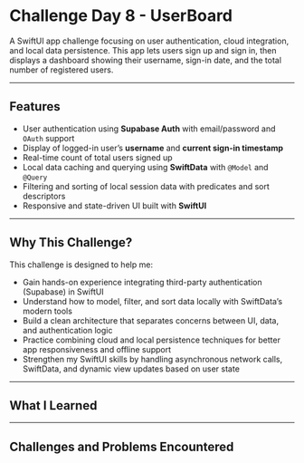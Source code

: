 # Challenge Day 8 - UserBoard

A SwiftUI app challenge focusing on user authentication, cloud integration, and local data persistence. This app lets users sign up and sign in, then displays a dashboard showing their username, sign-in date, and the total 
number of registered users.

---

## Features

- User authentication using **Supabase Auth** with email/password and `OAuth` support  
- Display of logged-in user’s **username** and **current sign-in timestamp**  
- Real-time count of total users signed up  
- Local data caching and querying using **SwiftData** with `@Model` and `@Query`  
- Filtering and sorting of local session data with predicates and sort descriptors  
- Responsive and state-driven UI built with **SwiftUI**  

---

## Why This Challenge?

This challenge is designed to help me:

- Gain hands-on experience integrating third-party authentication (Supabase) in SwiftUI  
- Understand how to model, filter, and sort data locally with SwiftData’s modern tools  
- Build a clean architecture that separates concerns between UI, data, and authentication logic  
- Practice combining cloud and local persistence techniques for better app responsiveness and offline support  
- Strengthen my SwiftUI skills by handling asynchronous network calls, SwiftData, and dynamic view updates based on user state  

---

## What I Learned

---


## Challenges and Problems Encountered

